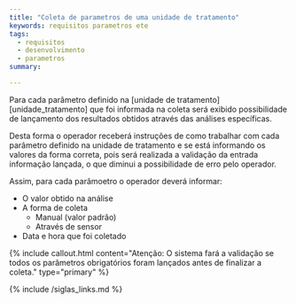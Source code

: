 ```yaml
---
title: "Coleta de parametros de uma unidade de tratamento"
keywords: requisitos parametros ete
tags: 
  - requisitos
  - desenvolvimento
  - parametros
summary: 

---
```


Para cada parâmetro definido na [unidade de tratamento][unidade_tratamento] que foi informada na coleta será exibido possibilidade de lançamento dos resultados obtidos através das análises específicas.

Desta forma o operador receberá instruções de como trabalhar com cada parâmetro definido na unidade de tratamento e se está informando os valores da forma correta, pois será realizada a validação da entrada informação lançada, o que diminui a possibilidade de erro pelo operador.

Assim, para cada parâmoetro o operador deverá informar:

* O valor obtido na análise
* A forma de coleta
  * Manual (valor padrão)
  * Através de sensor
* Data e hora que foi coletado


{% include callout.html content="Atenção: O sistema fará a validação se todos os parâmetros obrigatórios foram lançados antes de finalizar a coleta." type="primary" %}
 

{% include /siglas_links.md %}